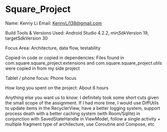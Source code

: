 # Square_Project

Name: Kenny Li
Email: KennyLi138@gmail.com

Build Tools & Versions Used: Android Studio 4.2.2, minSdkVersion 19, targetSdkVersion 30

Focus Area: Architecture, data flow, testability

Copied-in code or copied in dependencies: Files found in com.square.square_project.extensions and com.square.square_project.utils
were copied in from my side project

Tablet / phone focus: Phone focus

How long you spent on the project: About 6 hours

Anything else you want us to know: I definitely took some short cuts given the small scope of the assignment.
If I had more time, I would use DiffUtils to update items in the RecyclerView, have a better logging system,
support process death with a better caching system (with Room/Sqlite) in conjunction with SavedStateHandle in ViewModel,
follow a single activity + multiple fragment type of architecture, use Coroutine and Compose, etc
